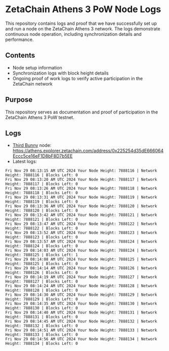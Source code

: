 # ZetaChain Athens 3 PoW Node Logs
This repository contains logs and proof that we have successfully set up and run a node on the ZetaChain Athens 3 network. The logs demonstrate continuous node operation, including synchronization details and performance.

## Contents
- Node setup information
- Synchronization logs with block height details
- Ongoing proof of work logs to verify active participation in the ZetaChain network

## Purpose
This repository serves as documentation and proof of participation in the ZetaChain Athens 3 PoW testnet.

## Logs

- [Third Bunny](https://thirdbunny.xyz/) node: https://athens.explorer.zetachain.com/address/0x225254d35dE666064Eccc5ce16eF1D8bF8D7b5EE
- Latest logs:
```
Fri Nov 29 08:13:15 AM UTC 2024 Your Node Height: 7888116 | Network Height: 7888116 | Blocks Left: 0
Fri Nov 29 08:13:20 AM UTC 2024 Your Node Height: 7888117 | Network Height: 7888117 | Blocks Left: 0
Fri Nov 29 08:13:26 AM UTC 2024 Your Node Height: 7888118 | Network Height: 7888118 | Blocks Left: 0
Fri Nov 29 08:13:31 AM UTC 2024 Your Node Height: 7888119 | Network Height: 7888119 | Blocks Left: 0
Fri Nov 29 08:13:36 AM UTC 2024 Your Node Height: 7888120 | Network Height: 7888120 | Blocks Left: 0
Fri Nov 29 08:13:42 AM UTC 2024 Your Node Height: 7888121 | Network Height: 7888121 | Blocks Left: 0
Fri Nov 29 08:13:47 AM UTC 2024 Your Node Height: 7888122 | Network Height: 7888122 | Blocks Left: 0
Fri Nov 29 08:13:52 AM UTC 2024 Your Node Height: 7888123 | Network Height: 7888123 | Blocks Left: 0
Fri Nov 29 08:13:57 AM UTC 2024 Your Node Height: 7888124 | Network Height: 7888124 | Blocks Left: 0
Fri Nov 29 08:14:03 AM UTC 2024 Your Node Height: 7888124 | Network Height: 7888125 | Blocks Left: 1
Fri Nov 29 08:14:08 AM UTC 2024 Your Node Height: 7888125 | Network Height: 7888125 | Blocks Left: 0
Fri Nov 29 08:14:14 AM UTC 2024 Your Node Height: 7888126 | Network Height: 7888126 | Blocks Left: 0
Fri Nov 29 08:14:19 AM UTC 2024 Your Node Height: 7888127 | Network Height: 7888127 | Blocks Left: 0
Fri Nov 29 08:14:24 AM UTC 2024 Your Node Height: 7888128 | Network Height: 7888128 | Blocks Left: 0
Fri Nov 29 08:14:30 AM UTC 2024 Your Node Height: 7888129 | Network Height: 7888129 | Blocks Left: 0
Fri Nov 29 08:14:35 AM UTC 2024 Your Node Height: 7888130 | Network Height: 7888130 | Blocks Left: 0
Fri Nov 29 08:14:40 AM UTC 2024 Your Node Height: 7888131 | Network Height: 7888131 | Blocks Left: 0
Fri Nov 29 08:14:45 AM UTC 2024 Your Node Height: 7888132 | Network Height: 7888132 | Blocks Left: 0
Fri Nov 29 08:14:51 AM UTC 2024 Your Node Height: 7888133 | Network Height: 7888133 | Blocks Left: 0
Fri Nov 29 08:14:56 AM UTC 2024 Your Node Height: 7888134 | Network Height: 7888134 | Blocks Left: 0
```
